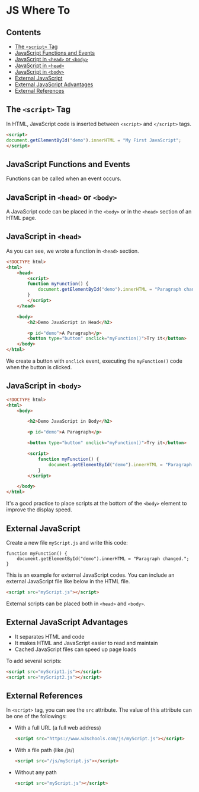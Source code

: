 # JS Where To

## Contents

- [The `<script>` Tag](#the-script-tag)
- [JavaScript Functions and Events](#javascript-functions-and-events)
- [JavaScript in `<head>` or `<body>`](#javascript-in-head-or-body)
- [JavaScript in `<head>`](#javascript-in-head)
- [JavaScript in `<body>`](#javascript-in-body)
- [External JavaScript](#external-javascript)
- [External JavaScript Advantages](#external-javascript-advantages)
- [External References](#external-references)

## The `<script>` Tag

In HTML, JavaScript code is inserted between `<script>` and `</script>` tags.

```HTML
<script>
document.getElementById("demo").innerHTML = "My First JavaScript";
</script>
```

## JavaScript Functions and Events

Functions can be called when an event occurs.

## JavaScript in `<head>` or `<body>`

A JavaScript code can be placed in the `<body>` or in the `<head>` section of an HTML page.

## JavaScript in `<head>`

As you can see, we wrote a function in `<head>` section.

```HTML
<!DOCTYPE html>
<html>
    <head>
        <script>
        function myFunction() {
            document.getElementById("demo").innerHTML = "Paragraph changed.";
        }
        </script>
    </head>

    <body>
        <h2>Demo JavaScript in Head</h2>

        <p id="demo">A Paragraph</p>
        <button type="button" onclick="myFunction()">Try it</button>
    </body>
</html>
```

We create a button with `onclick` event, executing the `myFunction()` code when the button is clicked.

## JavaScript in `<body>`

```HTML
<!DOCTYPE html>
<html>
    <body>

        <h2>Demo JavaScript in Body</h2>

        <p id="demo">A Paragraph</p>

        <button type="button" onclick="myFunction()">Try it</button>

        <script>
            function myFunction() {
                document.getElementById("demo").innerHTML = "Paragraph changed.";
            }
        </script>

    </body>
</html>
```

It's a good practice to place scripts at the bottom of the `<body>` element to improve the display speed.

## External JavaScript

Create a new file `myScript.js` and write this code:

```JS
function myFunction() {
    document.getElementById("demo").innerHTML = "Paragraph changed.";
}
```

This is an example for external JavaScript codes. You can include an external JavaScript file like below in the HTML file.

```HTML
<script src="myScript.js"></script>
```

External scripts can be placed both in `<head>` and `<body>`.

## External JavaScript Advantages

- It separates HTML and code
- It makes HTML and JavaScript easier to read and maintain
- Cached JavaScript files can speed up page loads

To add several scripts:

```HTML
<script src="myScript1.js"></script>
<script src="myScript2.js"></script>
```

## External References

In `<script>` tag, you can see the `src` attribute. The value of this attribute can be one of the followings:

- With a full URL (a full web address)

    ```HTML
    <script src="https://www.w3schools.com/js/myScript.js"></script>
    ```

- With a file path (like /js/)

    ```HTML
    <script src="/js/myScript.js"></script>
    ```

- Without any path

    ```HTML
    <script src="myScript.js"></script>
    ```
